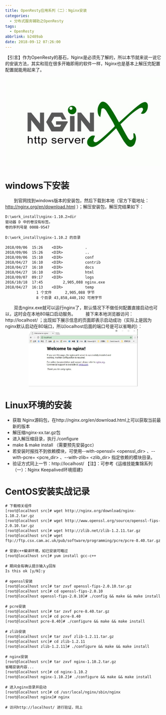```yaml
---
title: OpenResty应用系列（二）：Nginx安装
categories:
  - 分布式服务辅助之OpenResty
tags:
  - OpenResty
abbrlink: b2489ab
date: 2018-09-12 07:26:00
---
```

【引言】作为OpenResty的基石，Nginx是必须先了解的，所以本节就来说一说它的安装方法，其实和现在很多开箱即用的软件一样，Nginx也是基本上解压完配置配置就能用起来了。
<div align=center><img src="https://github.com/ttfisher/images/raw/master/2018/2018-09-13-03.jpg" width="500"/></div>
<!-- more -->

# windows下安装
&emsp;&emsp;到官网找到windows版本的安装包，然后下载到本地（官方下载地址： http://nginx.org/en/download.html ）；解压安装包，解压完结果如下：
```
D:\work_install\nginx-1.10.2>dir
驱动器 D 中的卷没有标签。
卷的序列号是 000B-9547

D:\work_install\nginx-1.10.2 的目录

2018/09/06  15:26    <DIR>          .
2018/09/06  15:26    <DIR>          ..
2018/09/06  15:10    <DIR>          conf
2018/04/27  16:10    <DIR>          contrib
2018/04/27  16:10    <DIR>          docs
2018/04/27  16:10    <DIR>          html
2018/09/07  09:17    <DIR>          logs
2016/10/18  17:45         2,905,088 nginx.exe
2018/04/27  16:13    <DIR>          temp
              1 个文件      2,905,088 字节
              8 个目录 43,858,440,192 可用字节
```

&emsp;&emsp;双击nginx.exe就可以运行nginx了，默认情况下不做任何配置直接启动也可以，这时会在本地80端口启动服务。
&emsp;&emsp;接下来本地浏览器访问：http://localhost/ ；出现如下展示信息的页面即表示启动成功（实际上是因为nginx默认启动在80端口，所以localhost后面的端口号是可以省略的）：
<img style="clear: both;display: block;margin:auto;" src="https://github.com/ttfisher/images/raw/master/2018/2018-09-12-03.jpg" width="70%">

# Linux环境的安装
- 获取 Nginx源码包，在http://nginx.org/en/download.html上可以获取当前最新的版本
- 解压缩nginx-xx.tar.gz包
- 进入解压缩目录，执行./configure
- make & make install （需要预先安装gcc）
- 若安装时报找不到依赖模块，可使用--with-openssl= <openssl_dir> 、--with-pcre= <pcre_dir> 、--with-zlib= <zlib_dir> 指定依赖的模块目录。
- 验证方式同上一节：http://localhost/ 
【注】：可参考《运维技能集锦系列（一）：Nginx Keepalived环境搭建》

# CentOS安装实战记录
```
# 下载相关组件
[root@localhost src]# wget http://nginx.org/download/nginx-1.10.2.tar.gz
[root@localhost src]# wget http://www.openssl.org/source/openssl-fips-2.0.10.tar.gz
[root@localhost src]# wget http://zlib.net/zlib-1.2.11.tar.gz
[root@localhost src]# wget ftp://ftp.csx.cam.ac.uk/pub/software/programming/pcre/pcre-8.40.tar.gz

# 安装c++编译环境，如已安装可略过
[root@localhost src]# yum install gcc-c++

# 期间会有确认提示输入y回车
Is this ok [y/N]:y

# openssl安装
[root@localhost src]# tar zxvf openssl-fips-2.0.10.tar.gz
[root@localhost src]# cd openssl-fips-2.0.10
[root@localhost openssl-fips-2.0.10]# ./config && make && make install

# pcre安装
[root@localhost src]# tar zxvf pcre-8.40.tar.gz
[root@localhost src]# cd pcre-8.40
[root@localhost pcre-8.40]# ./configure && make && make install

# zlib安装
[root@localhost src]# tar zxvf zlib-1.2.11.tar.gz
[root@localhost src]# cd zlib-1.2.11
[root@localhost zlib-1.2.11]# ./configure && make && make install

# nginx安装
[root@localhost src]# tar zxvf nginx-1.10.2.tar.gz
省略安装内容...
[root@localhost src]# cd nginx-1.10.2
[root@localhost nginx-1.10.2]# ./configure && make && make install

# 进入nginx目录并启动
[root@localhost src]# cd /usr/local/nginx/sbin/nginx
[root@localhost nginx]# nginx

# 访问http://localhost/ 进行验证，同上
```